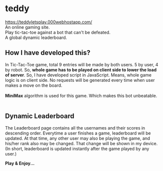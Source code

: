 # teddy
https://teddyletsplay.000webhostapp.com/ <br />
An online gaming site. <br />
Play tic-tac-toe against a bot that can't be defeated.<br />
A global dynamic leaderboard.<br />

## How I have developed this?
In Tic-Tac-Toe game, total 9 entries will be made by both users. 5 by user, 4 by robot. So, <b>whole game has to be played on client side to lower the load of server</b>. So, I have developed script in JavaScript. Means, whole game logic is on client side. No requests will be generated every time when user makes a move on the board. <br/><br/>
<b>MiniMax</b> algorithm is used for this game. Which makes this bot unbeatable.<br/><br/>

## Dynamic Leaderboard
The Leaderboard page contains all the usernames and their scores in descending order. Everytime a user finishes a game, leaderboard will be updated. At that time, any other user may also be playing the game, and his/her rank also may be changed. That change will be shown in my device. (In short, leaderboard is updated instantly after the game played by any user.)

<b>Play & Enjoy...</b>
